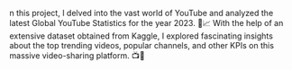 n this project, I delved into the vast world of YouTube and analyzed the latest Global YouTube Statistics for the year 2023. 📅📈 With the help of an extensive dataset obtained from Kaggle, I explored fascinating insights about the top trending videos, popular channels, and other KPIs on this massive video-sharing platform. 📺🚀
